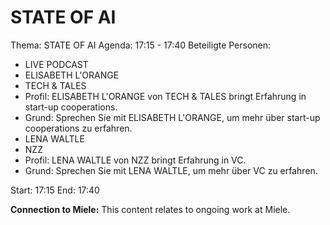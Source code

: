 # STATE OF AI
Thema: STATE OF AI
Agenda: 17:15 - 17:40
Beteiligte Personen:
- LIVE PODCAST
- ELISABETH L'ORANGE
- TECH & TALES
- Profil: ELISABETH L'ORANGE von TECH & TALES bringt Erfahrung in start-up cooperations.
- Grund: Sprechen Sie mit ELISABETH L'ORANGE, um mehr über start-up cooperations zu erfahren.
- LENA WALTLE
- NZZ
- Profil: LENA WALTLE von NZZ bringt Erfahrung in VC.
- Grund: Sprechen Sie mit LENA WALTLE, um mehr über VC zu erfahren.

Start: 17:15
End: 17:40

**Connection to Miele:** This content relates to ongoing work at Miele.
